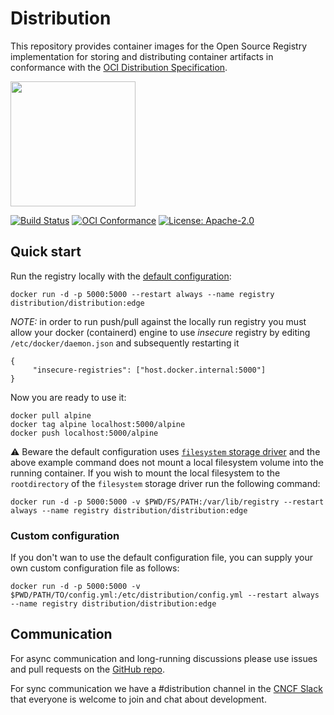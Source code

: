 # Distribution

This repository provides container images for the Open Source Registry implementation for storing and distributing container artifacts in conformance with the
[OCI Distribution Specification](https://github.com/opencontainers/distribution-spec).

<img src="https://raw.githubusercontent.com/distribution/distribution/main/distribution-logo.svg" width="200px" />

[![Build Status](https://go.izuma.io/izcr/workflows/build/badge.svg?branch=main&event=push)](https://go.izuma.io/izcr/actions/workflows/build.yml?query=workflow%3Abuild)
[![OCI Conformance](https://go.izuma.io/izcr/workflows/conformance/badge.svg)](https://go.izuma.io/izcr/actions?query=workflow%3Aconformance)
[![License: Apache-2.0](https://img.shields.io/badge/License-Apache--2.0-blue.svg)](LICENSE)

## Quick start

Run the registry locally with the [default configuration](https://go.izuma.io/izcr/blob/main/cmd/registry/config-dev.yml):
```
docker run -d -p 5000:5000 --restart always --name registry distribution/distribution:edge
```

*NOTE:* in order to run push/pull against the locally run registry you must allow
your docker (containerd) engine to use _insecure_ registry by editing `/etc/docker/daemon.json` and subsequently restarting it
```
{
     "insecure-registries": ["host.docker.internal:5000"]
}
```

Now you are ready to use it:
```
docker pull alpine
docker tag alpine localhost:5000/alpine
docker push localhost:5000/alpine
```

⚠️  Beware the default configuration uses [`filesystem` storage driver](https://go.izuma.io/izcr/blob/main/docs/content/storage-drivers/filesystem.md)
and the above example command does not mount a local filesystem volume into the running container.
If you wish to mount the local filesystem to the `rootdirectory` of the
`filesystem` storage driver run the following command:
```
docker run -d -p 5000:5000 -v $PWD/FS/PATH:/var/lib/registry --restart always --name registry distribution/distribution:edge
```

### Custom configuration

If you don't wan to use the default configuration file, you can supply
your own custom configuration file as follows:
```
docker run -d -p 5000:5000 -v $PWD/PATH/TO/config.yml:/etc/distribution/config.yml --restart always --name registry distribution/distribution:edge
```

## Communication

For async communication and long-running discussions please use issues and pull requests
on the [GitHub repo](https://go.izuma.io/izcr).

For sync communication we have a #distribution channel in the [CNCF Slack](https://slack.cncf.io/)
that everyone is welcome to join and chat about development.
